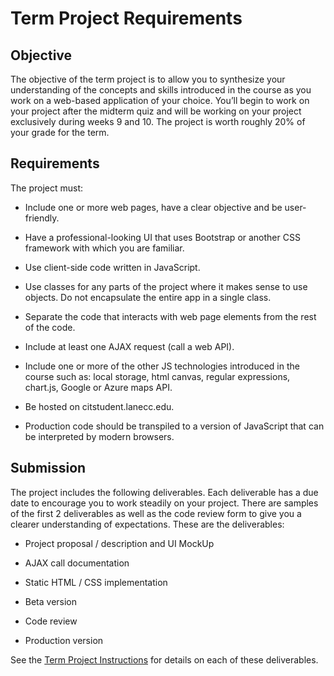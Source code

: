 <h1>Term Project Requirements</h1>


## Objective
The objective of the term project is to allow you to synthesize your understanding of the concepts and skills introduced in the course as you work on a web-based application of your choice. You’ll begin to work on your project after the midterm quiz and will be working on your project exclusively during weeks 9 and 10. The project is worth roughly 20% of your grade for the term.

## Requirements
The project must:

- Include one or more web pages, have a clear objective and be user-friendly.

- Have a professional-looking UI that uses Bootstrap or another CSS framework with which you are familiar.
  
-  Use client-side code written in JavaScript. 
  
- Use classes for any parts of the project where it makes sense to use objects. Do not encapsulate the entire app in a single class.
  
- Separate the code that interacts with web page elements from the rest of the code.
  
- Include at least one AJAX request (call a web API).

- Include one or more of the other JS technologies introduced in the course such as: local
  storage, html canvas, regular expressions, chart.js, Google or Azure maps API.

- Be hosted on citstudent.lanecc.edu. 
  
- Production code should be transpiled to a version of JavaScript that can be interpreted by modern browsers.

## Submission

The project includes the following deliverables. Each deliverable has a due date to encourage you to work steadily on your project. There are samples of the first 2 deliverables as well as the code review form to give you a clearer understanding of expectations. These are the deliverables:

- Project proposal / description and UI MockUp

- AJAX call documentation

- Static HTML / CSS implementation

- Beta version

- Code review

- Production version

See the [Term Project Instructions](CS233JS_ProjectInstructions.html) for details on each of these deliverables.
